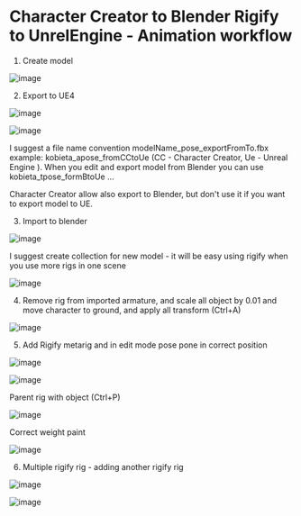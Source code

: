 # Character Creator to Blender Rigify to UnrelEngine - Animation workflow

1. Create model

![image](https://user-images.githubusercontent.com/54003204/139698775-8f002c91-e739-4b9e-b197-b56c2282ef72.png)

2. Export to UE4

![image](https://user-images.githubusercontent.com/54003204/139698987-2844f98e-c498-45b4-8c9a-7394ffc8ce1e.png)

![image](https://user-images.githubusercontent.com/54003204/139701198-22320c62-4dbd-4178-ba8b-d51e7d122f09.png)


I suggest a file name convention modelName_pose_exportFromTo.fbx
example:
kobieta_apose_fromCCtoUe (CC - Character Creator, Ue - Unreal Engine ). When you edit and export model from Blender you can use kobieta_tpose_formBtoUe ...

Character Creator allow also export to Blender, but don't use it if you want to export model to UE.

3. Import to blender

![image](https://user-images.githubusercontent.com/54003204/139701780-795709bc-7d51-4863-8887-c03b631a581c.png)

I suggest create collection for new model - it will be easy using rigify when you use more rigs in one scene

![image](https://user-images.githubusercontent.com/54003204/139702130-16499254-1da9-46c6-b860-e2c6da7e7412.png)

4. Remove rig  from imported armature, and scale all object by 0.01 and move character to ground, and apply all transform (Ctrl+A)

![image](https://user-images.githubusercontent.com/54003204/139702795-90cd37bb-35fc-4fe3-a5de-0568cfe61c28.png)

5. Add Rigify metarig and in edit mode pose pone in correct position

![image](https://user-images.githubusercontent.com/54003204/139707593-ec4a6054-3135-49a7-84fb-55250c88f910.png)

![image](https://user-images.githubusercontent.com/54003204/139707777-541be6de-42ba-4ea6-a6e3-674f9ad7e599.png)

Parent rig with object (Ctrl+P)

![image](https://user-images.githubusercontent.com/54003204/139707998-48d4a20d-ef38-4d61-99d6-0c8d0a5ca58d.png)

Correct weight paint 

![image](https://user-images.githubusercontent.com/54003204/139708795-2c0cf430-c804-4bf3-b08d-5091d6649348.png)

6. Multiple rigify rig - adding another rigify rig

![image](https://user-images.githubusercontent.com/54003204/139738706-27b33a77-02a5-4b7c-8289-3c26c853ac80.png)

![image](https://user-images.githubusercontent.com/54003204/139749995-a1068886-3695-4a01-81ce-7e50e067fa6b.png)



